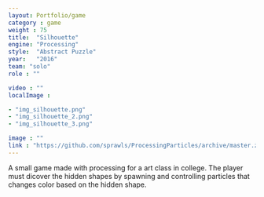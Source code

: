 ```yaml
---
layout: Portfolio/game
category : game
weight : 75
title:  "Silhouette"
engine: "Processing"
style:  "Abstract Puzzle"
year:   "2016"
team: "solo"
role : ""

video : ""
localImage : 

- "img_silhouette.png"
- "img_silhouette_2.png"
- "img_silhouette_3.png"

image : ""
link : "https://github.com/sprawls/ProcessingParticles/archive/master.zip"
---
```

A small game made with processing for a art class in college. The player must dicover the hidden shapes by spawning and controlling particles that changes color based on the hidden shape. 